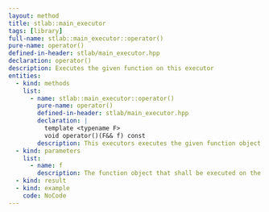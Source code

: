```yaml
---
layout: method
title: stlab::main_executor
tags: [library]
full-name: stlab::main_executor::operator()
pure-name: operator()
defined-in-header: stlab/main_executor.hpp 
declaration: operator()
description: Executes the given function on this executor
entities:
  - kind: methods
    list:
      - name: stlab::main_executor::operator()
        pure-name: operator()
        defined-in-header: stlab/main_executor.hpp 
        declaration: |
          template <typename F> 
          void operator()(F&& f) const
        description: This executors executes the given function object on the applications main loop.
  - kind: parameters
    list:
      - name: f
        description: The function object that shall be executed on the main loop.
  - kind: result
  - kind: example
    code: NoCode
---
```

